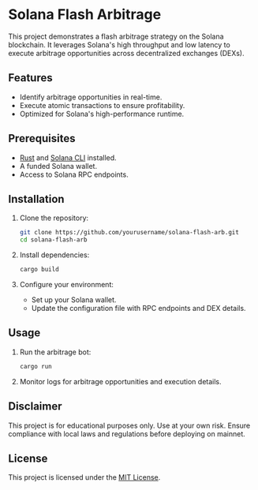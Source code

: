 # Solana Flash Arbitrage

This project demonstrates a flash arbitrage strategy on the Solana blockchain. It leverages Solana's high throughput and low latency to execute arbitrage opportunities across decentralized exchanges (DEXs).

## Features

- Identify arbitrage opportunities in real-time.
- Execute atomic transactions to ensure profitability.
- Optimized for Solana's high-performance runtime.

## Prerequisites

- [Rust](https://www.rust-lang.org/) and [Solana CLI](https://docs.solana.com/cli/install-solana-cli) installed.
- A funded Solana wallet.
- Access to Solana RPC endpoints.

## Installation

1. Clone the repository:
    ```bash
    git clone https://github.com/yourusername/solana-flash-arb.git
    cd solana-flash-arb
    ```

2. Install dependencies:
    ```bash
    cargo build
    ```

3. Configure your environment:
    - Set up your Solana wallet.
    - Update the configuration file with RPC endpoints and DEX details.

## Usage

1. Run the arbitrage bot:
    ```bash
    cargo run
    ```

2. Monitor logs for arbitrage opportunities and execution details.

## Disclaimer

This project is for educational purposes only. Use at your own risk. Ensure compliance with local laws and regulations before deploying on mainnet.

## License

This project is licensed under the [MIT License](LICENSE).
